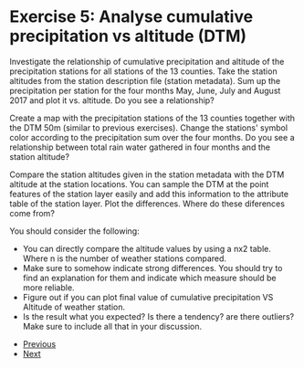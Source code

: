 # Exercise 5: Analyse cumulative precipitation vs altitude (DTM)

Investigate the relationship of cumulative precipitation and altitude of the precipitation stations for all stations of the 13 counties. Take the station altitudes from the station description file (station metadata). Sum up the precipitation per station for the four months May, June, July and August 2017 and plot it vs. altitude. Do you see a relationship? 

Create a map with the precipitation stations of the 13 counties together with the DTM 50m (similar to previous exercises). Change the stations' symbol color according to the precipitation sum over the four months. Do you see a relationship between total rain water gathered in four months and the station altitude?

Compare the station altitudes given in the station metadata with the DTM altitude at the station locations. You can sample the DTM at the point features of the station layer easily and add this information to the attribute table of the station layer. Plot the differences. Where do these diferences come from?  

You should consider the following:
- You can directly compare the altitude values by using a nx2 table. Where n is the number of 
weather stations compared.
- Make sure to somehow indicate strong differences. You should try to find an explanation for them and
indicate which measure should be more reliable.
- Figure out if you can plot final value of cumulative precipitation VS Altitude of weather station.
- Is the result what you expected? Is there a tendency? are there outliers? Make sure to include
all that in your discussion.

* [Previous](ex4.md)
* [Next](ex6.md)

